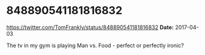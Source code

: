 # 848890541181816832
https://twitter.com/TomFrankly/status/848890541181816832
**Date:** 2017-04-03

The tv in my gym is playing Man vs. Food - perfect or perfectly ironic?

